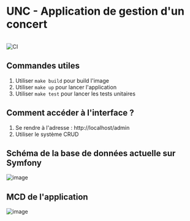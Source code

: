 # UNC - Application de gestion d'un concert

<a href="https://zupimages.net/viewer.php?id=22/38/ffye.png"><img src="https://zupimages.net/up/22/38/ffye.png" alt="" /></a>

![CI](https://github.com/dunglas/symfony-docker/workflows/CI/badge.svg)

## Commandes utiles

1. Utiliser `make build` pour build l'image
2. Utiliser `make up` pour lancer l'application
3. Utiliser `make test` pour lancer les tests unitaires

## Comment accéder à l'interface ?

1. Se rendre à l'adresse : http://localhost/admin
2. Utiliser le système CRUD

## Schéma de la base de données actuelle sur Symfony

![image](https://github.com/b2p-wilem/unc-project/blob/main/doc/symfony-database.png)

## MCD de l'application

![image](https://github.com/b2p-wilem/unc-project/blob/main/doc/MCD_Final.png)

